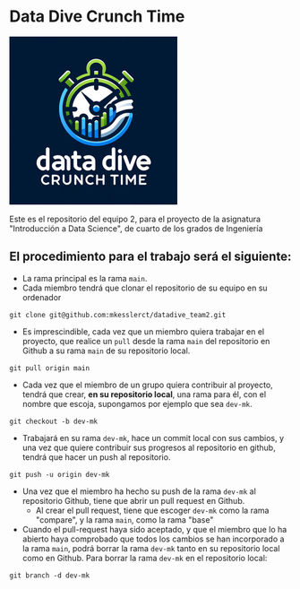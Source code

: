 # Data Dive Crunch Time
![The Data Dive Crunch Time project](images/datadivecrunchtimelogo.jpg)

Este es el repositorio del equipo 2, para el proyecto de la asignatura "Introducción a Data Science", de cuarto de los grados de Ingeniería 

## El procedimiento para el trabajo será el siguiente:
- La rama principal es la rama `main`. 
- Cada miembro tendrá que clonar el repositorio de su equipo en su ordenador 

``` shell
git clone git@github.com:mkesslerct/datadive_team2.git
```
- Es imprescindible, cada vez que un miembro quiera trabajar en el proyecto, que realice un `pull` desde la rama `main` del repositorio en Github a su rama `main` de su repositorio local.

``` shell
git pull origin main
```
- Cada vez que el miembro de un grupo quiera contribuir al proyecto,  tendrá que crear, **en su repositorio local**, una rama para él, con el nombre que escoja, supongamos por ejemplo que sea `dev-mk`.

``` shell
git checkout -b dev-mk
```
- Trabajará en su rama `dev-mk`, hace un commit local con sus cambios, y una vez  que quiere contribuir sus progresos al repositorio en github, tendrá que hacer un push al repositorio.

``` shell
git push -u origin dev-mk
```
- Una vez que el miembro ha hecho su push de la rama `dev-mk` al repositorio Github, tiene que abrir un pull request en Github.
  - Al crear el pull request, tiene que escoger `dev-mk` como la rama "compare", y la rama `main`, como la rama "base"
- Cuando el pull-request haya sido aceptado, y que el miembro que lo ha abierto haya comprobado que todos los cambios se han incorporado a la rama `main`, podrá borrar la rama `dev-mk` tanto en su repositorio local como en Github.
Para borrar la rama `dev-mk` en el repositorio local:

``` shell
git branch -d dev-mk
```
